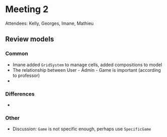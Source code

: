 # Meeting 2

Attendees: Kelly, Georges, Imane, Mathieu

## Review models

### Common 
- Imane added ```GridSystem``` to manage cells, added compositions to model
- The relationship between User - Admin - Game is important (according to professor)
- 

### Differences
- 

### Other
- Discussion: ```Game``` is not specific enough, perhaps use ```SpecificGame```
